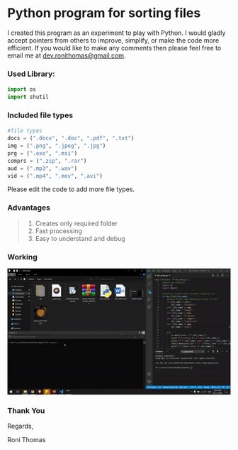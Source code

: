 # Python program for sorting files

I created this program as an experiment to play with Python. I would gladly accept pointers from others to improve, simplify, or make the code more efficient. If you would like to make any comments then please feel free to email me at dev.ronithomas@gmail.com.

### Used Library:
```python
import os
import shutil
```

### Included file types
```python
#file types
docs = (".docx", ".doc", ".pdf", ".txt")
img = (".png", ".jpeg", ".jpg")
prg = (".exe", ".msi")
comprs = (".zip", ".rar")
aud = (".mp3", ".wav")
vid = (".mp4", ".mov", ".avi")
```
Please edit the code to add more file types.

### Advantages
>1. Creates only required folder
>2. Fast processing 
>3. Easy to understand and debug

### Working
<img src="https://github.com/devronithomas/python-file-sorter/blob/master/working.gif" alt="Working">

### Thank You

Regards,

Roni Thomas
